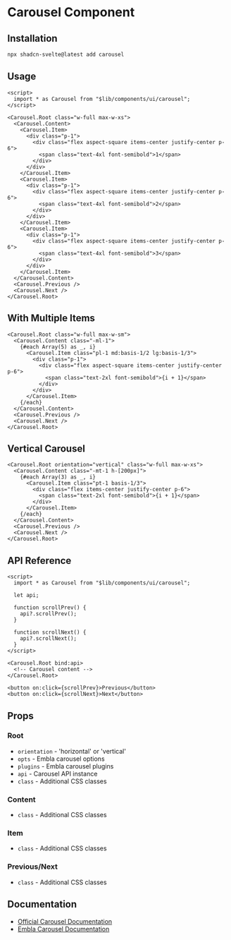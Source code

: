 # Carousel Component

## Installation

```bash
npx shadcn-svelte@latest add carousel
```

## Usage

```svelte
<script>
  import * as Carousel from "$lib/components/ui/carousel";
</script>

<Carousel.Root class="w-full max-w-xs">
  <Carousel.Content>
    <Carousel.Item>
      <div class="p-1">
        <div class="flex aspect-square items-center justify-center p-6">
          <span class="text-4xl font-semibold">1</span>
        </div>
      </div>
    </Carousel.Item>
    <Carousel.Item>
      <div class="p-1">
        <div class="flex aspect-square items-center justify-center p-6">
          <span class="text-4xl font-semibold">2</span>
        </div>
      </div>
    </Carousel.Item>
    <Carousel.Item>
      <div class="p-1">
        <div class="flex aspect-square items-center justify-center p-6">
          <span class="text-4xl font-semibold">3</span>
        </div>
      </div>
    </Carousel.Item>
  </Carousel.Content>
  <Carousel.Previous />
  <Carousel.Next />
</Carousel.Root>
```

## With Multiple Items

```svelte
<Carousel.Root class="w-full max-w-sm">
  <Carousel.Content class="-ml-1">
    {#each Array(5) as _, i}
      <Carousel.Item class="pl-1 md:basis-1/2 lg:basis-1/3">
        <div class="p-1">
          <div class="flex aspect-square items-center justify-center p-6">
            <span class="text-2xl font-semibold">{i + 1}</span>
          </div>
        </div>
      </Carousel.Item>
    {/each}
  </Carousel.Content>
  <Carousel.Previous />
  <Carousel.Next />
</Carousel.Root>
```

## Vertical Carousel

```svelte
<Carousel.Root orientation="vertical" class="w-full max-w-xs">
  <Carousel.Content class="-mt-1 h-[200px]">
    {#each Array(3) as _, i}
      <Carousel.Item class="pt-1 basis-1/3">
        <div class="flex items-center justify-center p-6">
          <span class="text-2xl font-semibold">{i + 1}</span>
        </div>
      </Carousel.Item>
    {/each}
  </Carousel.Content>
  <Carousel.Previous />
  <Carousel.Next />
</Carousel.Root>
```

## API Reference

```svelte
<script>
  import * as Carousel from "$lib/components/ui/carousel";
  
  let api;
  
  function scrollPrev() {
    api?.scrollPrev();
  }
  
  function scrollNext() {
    api?.scrollNext();
  }
</script>

<Carousel.Root bind:api>
  <!-- Carousel content -->
</Carousel.Root>

<button on:click={scrollPrev}>Previous</button>
<button on:click={scrollNext}>Next</button>
```

## Props

### Root
- `orientation` - 'horizontal' or 'vertical'
- `opts` - Embla carousel options
- `plugins` - Embla carousel plugins
- `api` - Carousel API instance
- `class` - Additional CSS classes

### Content
- `class` - Additional CSS classes

### Item
- `class` - Additional CSS classes

### Previous/Next
- `class` - Additional CSS classes

## Documentation

- [Official Carousel Documentation](https://www.shadcn-svelte.com/docs/components/carousel)
- [Embla Carousel Documentation](https://www.embla-carousel.com/)